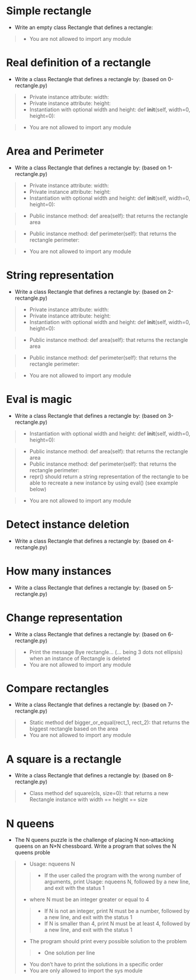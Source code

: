 # Simple rectangle
* Write an empty class Rectangle that defines a rectangle:
> * You are not allowed to import any module

# Real definition of a rectangle
* Write a class Rectangle that defines a rectangle by: (based on 0-rectangle.py)
> * Private instance attribute: width:
> * Private instance attribute: height:
> * Instantiation with optional width and height: def __init__(self, width=0, height=0):

> * You are not allowed to import any module

# Area and Perimeter
* Write a class Rectangle that defines a rectangle by: (based on 1-rectangle.py)

> * Private instance attribute: width:
> * Private instance attribute: height:
> * Instantiation with optional width and height: def __init__(self, width=0, height=0):

> * Public instance method: def area(self): that returns the rectangle area

> * Public instance method: def perimeter(self): that returns the rectangle perimeter:

> * You are not allowed to import any module

#  String representation
* Write a class Rectangle that defines a rectangle by: (based on 2-rectangle.py)

> * Private instance attribute: width:
> * Private instance attribute: height:
> * Instantiation with optional width and height: def __init__(self, width=0, height=0):

> * Public instance method: def area(self): that returns the rectangle area

> * Public instance method: def perimeter(self): that returns the rectangle perimeter:

> * You are not allowed to import any module

# Eval is magic
* Write a class Rectangle that defines a rectangle by: (based on 3-rectangle.py)
> * Instantiation with optional width and height: def __init__(self, width=0, height=0):

> * Public instance method: def area(self): that returns the rectangle area
> * Public instance method: def perimeter(self): that returns the rectangle perimeter:
> * repr() should return a string representation of the rectangle to be able to recreate a new instance by using eval() (see example below)

> * You are not allowed to import any module

# Detect instance deletion
* Write a class Rectangle that defines a rectangle by: (based on 4-rectangle.py)


# How many instances
* Write a class Rectangle that defines a rectangle by: (based on 5-rectangle.py)


#  Change representation 
* Write a class Rectangle that defines a rectangle by: (based on 6-rectangle.py)

> * Print the message Bye rectangle... (... being 3 dots not ellipsis) when an instance of Rectangle is deleted
> * You are not allowed to import any module

#  Compare rectangles
* Write a class Rectangle that defines a rectangle by: (based on 7-rectangle.py)
> * Static method def bigger_or_equal(rect_1, rect_2): that returns the biggest rectangle based on the area
> * You are not allowed to import any module

# A square is a rectangle
* Write a class Rectangle that defines a rectangle by: (based on 8-rectangle.py)

> * Class method def square(cls, size=0): that returns a new Rectangle instance with width == height == size


# N queens
* The N queens puzzle is the challenge of placing N non-attacking queens on an N×N chessboard. Write a program that solves the N queens proble

> * Usage: nqueens N
> > * If the user called the program with the wrong number of arguments, print Usage: nqueens N, followed by a new line, and exit with the status 1
> * where N must be an integer greater or equal to 4
> > * If N is not an integer, print N must be a number, followed by a new line, and exit with the status 1
> > * If N is smaller than 4, print N must be at least 4, followed by a new line, and exit with the status 1
> * The program should print every possible solution to the problem
> > * One solution per line
> * You don’t have to print the solutions in a specific order
> * You are only allowed to import the sys module
